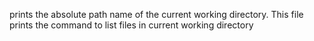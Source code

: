 prints the absolute path name of the current working directory.
This file prints the command to list files in current working directory 

